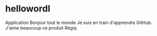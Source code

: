 # hellowordl
Application Bonjour tout le monde
Je suis en train d'apprendre GitHub. J'aime beaucoup ce produit
Régiq
